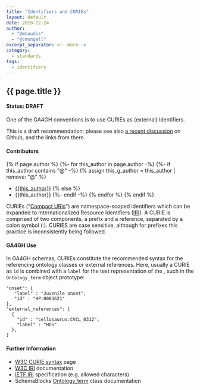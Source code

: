 ```yaml
---
title: "Identifiers and CURIEs"
layout: default
date: 2018-12-24
author:
  - "@mbaudis"
  - "@cmungall"
excerpt_separator: <!--more-->
category:
  - standards
tags:
  - identifiers
---
```


## {{ page.title }}

#### Status: __DRAFT__

One of the GA4GH conventions is to use CURIEs as (external) identifiers.

<!--more-->

This is a draft recommendation; please see also [a recent discussion](https://github.com/ga4gh-metadata/SchemaBlocks/issues/10) on Github, and the links from there.

#### Contributors

{% if page.author %}
  {%- for this_author in page.author -%}
    {%- if this_author contains "@" -%}
      {% assign this_g_author = this_author | remove: "@" %}
* [{{this_author}}](https://github.com/{{this_g_author}}/)
    {% else %}
* {{this_author}}
    {%- endif -%}
  {% endfor %}
{% endif %}

CURIEs ("[Compact URIs](https://www.w3.org/TR/curie/)") are namespace-scoped identifiers which can be expanded to Internationalized Resource Identifiers ([IRI](https://www.w3.org/International/articles/idn-and-iri/)). A CURIE is comprised of two components, a prefix and a reference, separated by a colon symbol (:). CURIES are case sensitive, although for prefixes this practice is inconsistently being followed.

#### GA4GH Use

In GA4GH schemas, CURIEs constitute the recommended syntax for the referencing ontology classes or external references. Here, usually a CURIE as `id` is combined with a `label` for the text representation of the , such in the `Ontology_term` object prototype:


```
"onset": {
   "label" : "Juvenile onset",
   "id" : "HP:0003621"
},
"external_references": [
  {
    "id" : "cellosaurus:CVCL_0312",
    "label" : "HOS"
  },
]
```

#### Further Information

* [W3C CURIE syntax](https://www.w3.org/TR/curie/) page
* [W3C IRI](https://www.w3.org/International/articles/idn-and-iri/) documentation
* [IETF IRI](https://www.ietf.org/rfc/rfc3987.txt) specification (e.g. allowed characters)
* SchemaBlocks [Ontology_term](http://schemablocks.org/schemas/blocks/Ontology_term.html) class documentation

